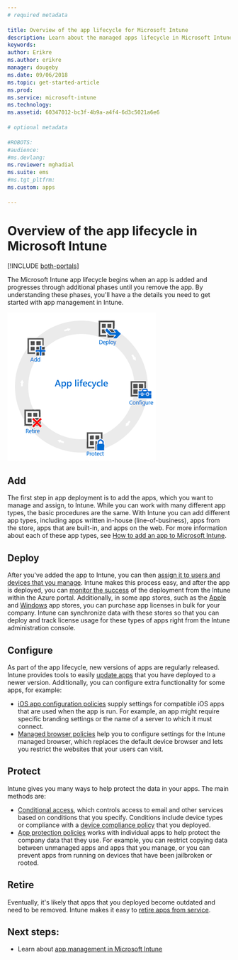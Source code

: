 ```yaml
---
# required metadata

title: Overview of the app lifecycle for Microsoft Intune
description: Learn about the managed apps lifecycle in Microsoft Intune. The app lifecycle involves adding, deploying, configuring, protecting, and retiring apps.
keywords:
author: Erikre
ms.author: erikre
manager: dougeby
ms.date: 09/06/2018
ms.topic: get-started-article
ms.prod:
ms.service: microsoft-intune
ms.technology:
ms.assetid: 60347012-bc3f-4b9a-a4f4-6d3c5021a6e6

# optional metadata

#ROBOTS:
#audience:
#ms.devlang:
ms.reviewer: mghadial
ms.suite: ems
#ms.tgt_pltfrm:
ms.custom: apps

---
```


# Overview of the app lifecycle in Microsoft Intune

[!INCLUDE [both-portals](./includes/note-for-both-portals.md)]

The Microsoft Intune app lifecycle begins when an app is added and progresses through additional phases until you remove the app. By understanding these phases, you'll have a the details you need to get started with app management in Intune.

![The app lifecycle](./media/app-lifecycle.png "the Intune app lifecycle")

## Add

The first step in app deployment is to add the apps, which you want to manage and assign, to Intune. While you can work with many different app types, the basic procedures are the same. With  Intune you can add different app types, including apps written in-house (line-of-business), apps from the store, apps that are built-in, and apps on the web. For more information about each of these app types, see [How to add an app to Microsoft Intune](apps-add.md). 

## Deploy

After you've added the app to Intune, you can then [assign it to users and devices that you manage](apps-deploy.md). Intune makes this process easy, and after the app is deployed, you can [monitor the success](apps-monitor.md) of the deployment from the Intune  within the Azure portal. Additionally, in some app stores, such as the [Apple](vpp-apps-ios.md) and [Windows](windows-store-for-business.md) app stores, you can purchase app licenses in bulk for your company. Intune can synchronize data with these stores so that you can deploy and track license usage for these types of apps right from the Intune administration console.

## Configure

As part of the app lifecycle, new versions of apps are regularly released. Intune provides tools to easily [update apps](apps-add.md) that you have deployed to a newer version. Additionally, you can configure extra functionality for some apps, for example:
- [iOS app configuration policies](app-configuration-policies-use-ios.md) supply settings for compatible iOS apps that are used when the app is run. For example, an app might require specific branding settings or the name of a server to which it must connect.
- [Managed browser policies](app-configuration-managed-browser.md) help you to configure settings for the Intune managed browser, which replaces the default device browser and lets you restrict the websites that your users can visit.

## Protect

Intune gives you many ways to help protect the data in your apps. The main methods are:
- [Conditional access](conditional-access.md), which controls access to email and other services based on conditions that you specify. Conditions include device types or compliance with a [device compliance policy](device-compliance.md) that you deployed.
- [App protection policies](app-protection-policy.md) works with individual apps to help protect the company data that they use. For example, you can restrict copying data between unmanaged apps and apps that you manage, or you can prevent apps from running on devices that have been jailbroken or rooted.

## Retire

Eventually, it's likely that apps that you deployed become outdated and need to be removed. Intune makes it easy to [retire apps from service](device-management.md).

## Next steps:

- Learn about [app management in Microsoft Intune](app-management.md)
